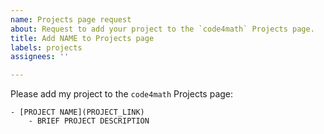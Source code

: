 ```yaml
---
name: Projects page request
about: Request to add your project to the `code4math` Projects page.
title: Add NAME to Projects page
labels: projects
assignees: ''

---
```


Please add my project to the `code4math` Projects page:

```
- [PROJECT NAME](PROJECT_LINK)
    - BRIEF PROJECT DESCRIPTION
```
